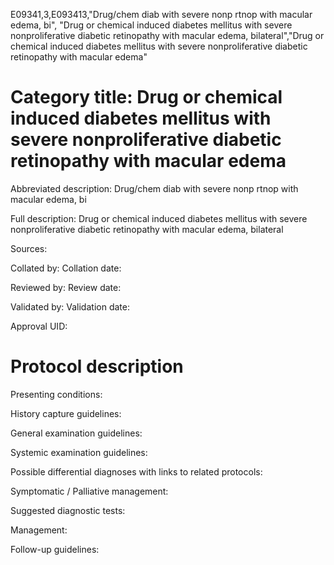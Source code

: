 E09341,3,E093413,"Drug/chem diab with severe nonp rtnop with macular edema, bi", "Drug or chemical induced diabetes mellitus with severe nonproliferative diabetic retinopathy with macular edema, bilateral","Drug or chemical induced diabetes mellitus with severe nonproliferative diabetic retinopathy with macular edema"
# Category title: Drug or chemical induced diabetes mellitus with severe nonproliferative diabetic retinopathy with macular edema

Abbreviated description: Drug/chem diab with severe nonp rtnop with macular edema, bi

Full description: Drug or chemical induced diabetes mellitus with severe nonproliferative diabetic retinopathy with macular edema, bilateral

Sources:

Collated by:
Collation date:

Reviewed by:
Review date:

Validated by:
Validation date:

Approval UID:

# Protocol description

Presenting conditions:

History capture guidelines:

General examination guidelines:

Systemic examination guidelines:

Possible differential diagnoses with links to related protocols:

Symptomatic / Palliative management:

Suggested diagnostic tests:

Management:

Follow-up guidelines:
